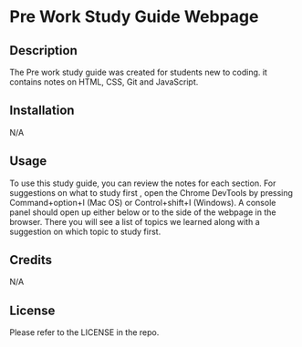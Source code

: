 # Pre Work Study Guide Webpage

## Description

The Pre work study guide was created for students new to coding. it contains notes on HTML, CSS, Git and JavaScript.


## Installation

N/A

## Usage

To use this study guide, you can review the notes for each section. For suggestions on what to study first , open the Chrome DevTools by pressing Command+option+I (Mac OS) or Control+shift+I (Windows). A console panel should open up either below or to the side of the webpage in the browser. There you will see a list of topics we learned along with a suggestion on which topic to study first.
## Credits

N/A

## License

Please refer to the LICENSE in the repo.

